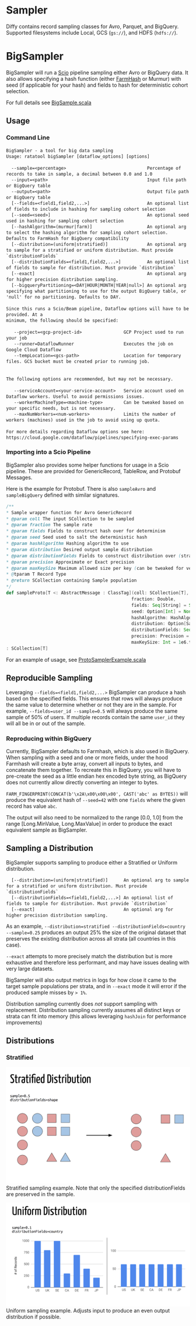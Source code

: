 Sampler
=======

Diffy contains record sampling classes for Avro, Parquet, and BigQuery. Supported filesystems include Local, GCS (`gs://`), and HDFS (`hdfs://`).

# BigSampler

BigSampler will run a [Scio](https://github.com/spotify/scio) pipeline sampling either Avro or BigQuery data.
 It also allows specifying a hash function (either [FarmHash](https://github.com/google/farmhash) or Murmur) with seed (if applicable for 
 your hash) and fields to hash for deterministic cohort selection.

For full details see [BigSample.scala](https://github.com/spotify/ratatool/blob/master/ratatool-sampling/src/main/scala/com/spotify/ratatool/samplers/BigSampler.scala)

## Usage

### Command Line
```
BigSampler - a tool for big data sampling
Usage: ratatool bigSampler [dataflow_options] [options]

  --sample=<percentage>                               Percentage of records to take in sample, a decimal between 0.0 and 1.0
  --input=<path>                                      Input file path or BigQuery table
  --output=<path>                                     Output file path or BigQuery table
  [--fields=<field1,field2,...>]                      An optional list of fields to include in hashing for sampling cohort selection
  [--seed=<seed>]                                     An optional seed used in hashing for sampling cohort selection
  [--hashAlgorithm=(murmur|farm)]                     An optional arg to select the hashing algorithm for sampling cohort selection. Defaults to FarmHash for BigQuery compatibility
  [--distribution=(uniform|stratified)]               An optional arg to sample for a stratified or uniform distribution. Must provide `distributionFields`
  [--distributionFields=<field1,field2,...>]          An optional list of fields to sample for distribution. Must provide `distribution`
  [--exact]                                           An optional arg for higher precision distribution sampling.
  [--bigqueryPartitioning=<DAY|HOUR|MONTH|YEAR|null>] An optional arg specifying what partitioning to use for the output BigQuery table, or 'null' for no partitioning. Defaults to DAY.

Since this runs a Scio/Beam pipeline, Dataflow options will have to be provided. At a
minimum, the following should be specified:

   --project=<gcp-project-id>                GCP Project used to run your job
   --runner=DataflowRunner                   Executes the job on Google Cloud Dataflow
   --tempLocation=<gcs-path>                 Location for temporary files. GCS bucket must be created prior to running job.


The following options are recommended, but may not be necessary.

   --serviceAccount=<your-service-account>   Service account used on Dataflow workers. Useful to avoid permissions issues.
   --workerMachineType=<machine-type>        Can be tweaked based on your specific needs, but is not necessary.
   --maxNumWorkers=<num-workers>             Limits the number of workers (machines) used in the job to avoid using up quota.

For more details regarding Dataflow options see here: https://cloud.google.com/dataflow/pipelines/specifying-exec-params
```

### Importing into a Scio Pipeline
BigSampler also provides some helper functions for usage in a Scio pipeline. These are provided for
 GenericRecord, TableRow, and Protobuf Messages.
 
Here is the example for Protobuf. There is also `sampleAvro` and `sampleBigQuery` defined with
 similar signatures.
```scala
/**
* Sample wrapper function for Avro GenericRecord
* @param coll The input SCollection to be sampled
* @param fraction The sample rate
* @param fields Fields to construct hash over for determinism
* @param seed Seed used to salt the deterministic hash
* @param hashAlgorithm Hashing algorithm to use
* @param distribution Desired output sample distribution
* @param distributionFields Fields to construct distribution over (strata = set of unique fields)
* @param precision Approximate or Exact precision
* @param maxKeySize Maximum allowed size per key (can be tweaked for very large data sets)
* @tparam T Record Type
* @return SCollection containing Sample population
*/
def sampleProto[T <: AbstractMessage : ClassTag](coll: SCollection[T],
                                                fraction: Double,
                                                fields: Seq[String] = Seq(),
                                                seed: Option[Int] = None,
                                                hashAlgorithm: HashAlgorithm = FarmHash,
                                                distribution: Option[SampleDistribution]=None,
                                                distributionFields: Seq[String] = Seq(),
                                                precision: Precision = Approximate,
                                                maxKeySize: Int = 1e6.toInt)
: SCollection[T]
```
For an example of usage, see [ProtoSamplerExample.scala](https://github.com/spotify/ratatool/blob/master/ratatool-examples/src/main/scala/com/spotify/ratatool/examples/samplers/ProtoSamplerExample.scala)

## Reproducible Sampling
Leveraging `--fields=<field1,field2,...>` BigSampler can produce a hash based on the specified
 fields. This ensures that rows will always produce the same value to determine whether or not they
 are in the sample. For example, `--fields=user_id --sample=0.5` will always produce the same sample
 of 50% of users. If multiple records contain the same `user_id` they will all be in or out of the
 sample.

### Reproducing within BigQuery
Currently, BigSampler defaults to Farmhash, which is also used in BigQuery. When sampling with a seed and one or more fields,
 under the hood Farmhash will create a byte array, convert all inputs to bytes, and concatenate them together. To recreate this in BigQuery, you
 will have to pre-create the seed as a little endian hex encoded byte string, as BigQuery does not currently allow directly converting an integer
 to bytes.

`FARM_FINGERPRINT(CONCAT(b'\x2A\x00\x00\x00', CAST('abc' as BYTES))` will produce the equivalent hash of `--seed=42` with one `fields` where the given record has value `abc`.

The output will also need to be normalized to the range [0.0, 1.0] from the range [Long.MinValue, Long.MaxValue] in order to produce the exact equivalent sample as BigSampler.
 
## Sampling a Distribution
BigSampler supports sampling to produce either a Stratified or Uniform distribution.
```
  [--distribution=(uniform|stratified)]      An optional arg to sample for a stratified or uniform distribution. Must provide `distributionFields`
  [--distributionFields=<field1,field2,...>] An optional list of fields to sample for distribution. Must provide `distribution`
  [--exact]                                  An optional arg for higher precision distribution sampling.
``` 

As an example, `--distribution=stratified --distributionFields=country --sample=0.25` produces
 an output 25% the size of the original dataset that preserves the existing distribution across all
 strata (all countries in this case).
 
`--exact` attempts to more precisely match the distribution but is more exhaustive and therefore
 less performant, and may have issues dealing with very large datasets.
 
BigSampler will also output metrics in logs for how close it came to the target sample populations
 per strata, and in `--exact` mode it will error if the produced sample misses by `> 1%`.

Distribution sampling currently does *not* support sampling with replacement.
Distribution sampling currently assumes all distinct keys or strata can fit into memory (this allows
 leveraging `hashJoin` for performance improvements)
 
## Distributions
### Stratified
![Stratified](https://github.com/spotify/ratatool/blob/master/misc/Stratified.png)
Stratified sampling example. Note that only the specified distributionFields are preserved in the sample.

![Uniform](https://github.com/spotify/ratatool/blob/master/misc/Uniform.png)
Uniform sampling example. Adjusts input to produce an even output distribution if possible.
